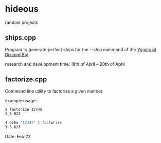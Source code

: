 # hideous
random projects

## ships.cpp
Program to generate perfect ships for the --ship command of the [Yggdrasil Discord Bot](https://ygg.fun/)

research and development time: 18th of April – 20th of April

## factorize.cpp
Command line utility to factorize a given number.

example usage:
```bash
$ factorize 12345
3 5 823

$ echo "12345" | factorize 
3 5 823
```

Date: Feb 22

